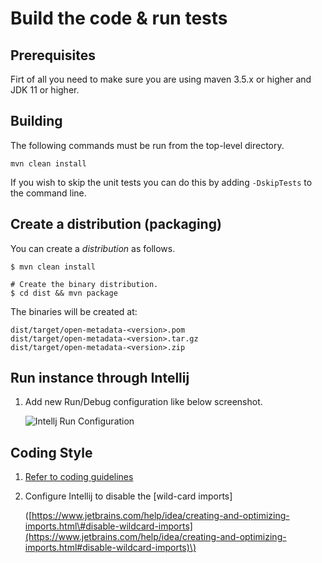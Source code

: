 # Build the code & run tests

## Prerequisites

Firt of all you need to make sure you are using maven 3.5.x or higher and JDK 11 or higher.

## Building

The following commands must be run from the top-level directory.

`mvn clean install`

If you wish to skip the unit tests you can do this by adding `-DskipTests` to the command line.

## Create a distribution \(packaging\)

You can create a _distribution_ as follows.

```text
$ mvn clean install

# Create the binary distribution.
$ cd dist && mvn package
```

The binaries will be created at:

```text
dist/target/open-metadata-<version>.pom
dist/target/open-metadata-<version>.tar.gz
dist/target/open-metadata-<version>.zip
```

## Run instance through Intellij

1. Add new Run/Debug configuration like below screenshot.

   ![Intellj Run Configuration](https://github.com/open-metadata/OpenMetadata/blob/main/docs/install/images/ingestion-bot-service-account.png)

## Coding Style

1. [Refer to coding guidelines](https://github.com/open-metadata/OpenMetadata/blob/main/docs/open-source-community/developer/coding-style.md)
2. Configure Intellij to disable the \[wild-card imports\]

   \([https://www.jetbrains.com/help/idea/creating-and-optimizing-imports.html\#disable-wildcard-imports](https://www.jetbrains.com/help/idea/creating-and-optimizing-imports.html#disable-wildcard-imports)\)

